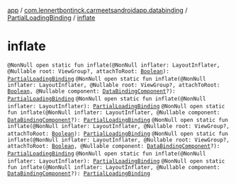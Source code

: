 [app](../../index.md) / [com.lennertbontinck.carmeetsandroidapp.databinding](../index.md) / [PartialLoadingBinding](index.md) / [inflate](./inflate.md)

# inflate

`@NonNull open static fun inflate(@NonNull inflater: LayoutInflater, @Nullable root: ViewGroup?, attachToRoot: `[`Boolean`](https://kotlinlang.org/api/latest/jvm/stdlib/kotlin/-boolean/index.html)`): `[`PartialLoadingBinding`](index.md)
`@NonNull open static fun inflate(@NonNull inflater: LayoutInflater, @Nullable root: ViewGroup?, attachToRoot: `[`Boolean`](https://kotlinlang.org/api/latest/jvm/stdlib/kotlin/-boolean/index.html)`, @Nullable component: `[`DataBindingComponent`](../../android.databinding/-data-binding-component.md)`?): `[`PartialLoadingBinding`](index.md)
`@NonNull open static fun inflate(@NonNull inflater: LayoutInflater): `[`PartialLoadingBinding`](index.md)
`@NonNull open static fun inflate(@NonNull inflater: LayoutInflater, @Nullable component: `[`DataBindingComponent`](../../android.databinding/-data-binding-component.md)`?): `[`PartialLoadingBinding`](index.md)
`@NonNull open static fun inflate(@NonNull inflater: LayoutInflater, @Nullable root: ViewGroup?, attachToRoot: `[`Boolean`](https://kotlinlang.org/api/latest/jvm/stdlib/kotlin/-boolean/index.html)`): `[`PartialLoadingBinding`](index.md)
`@NonNull open static fun inflate(@NonNull inflater: LayoutInflater, @Nullable root: ViewGroup?, attachToRoot: `[`Boolean`](https://kotlinlang.org/api/latest/jvm/stdlib/kotlin/-boolean/index.html)`, @Nullable component: `[`DataBindingComponent`](../../android.databinding/-data-binding-component.md)`?): `[`PartialLoadingBinding`](index.md)
`@NonNull open static fun inflate(@NonNull inflater: LayoutInflater): `[`PartialLoadingBinding`](index.md)
`@NonNull open static fun inflate(@NonNull inflater: LayoutInflater, @Nullable component: `[`DataBindingComponent`](../../android.databinding/-data-binding-component.md)`?): `[`PartialLoadingBinding`](index.md)